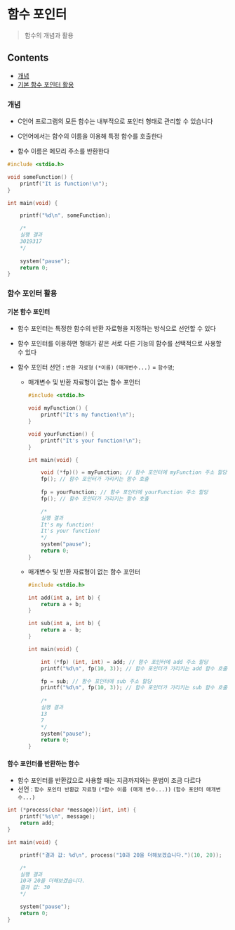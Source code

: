 # 함수 포인터

> 함수의 개념과 활용



## Contents

- [개념](#개념)
- [기본 함수 포인터 활용](#기본-함수-포인터-활용)



### 개념

- C언어 프로그램의 모든 함수는 내부적으로 포인터 형태로 관리할 수 있습니다

- C언어에서는 함수의 이름을 이용해 특정 함수를 호출한다
- 함수 이름은 메모리 주소를 반환한다

``` c
#include <stdio.h>

void someFunction() {
	printf("It is function!\n");
}

int main(void) {

	printf("%d\n", someFunction);

	/*
	실행 결과
	3019317
	*/
    
	system("pause");
	return 0;
}
```

### 함수 포인터 활용

#### 기본 함수 포인터

- 함수 포인터는 특정한 함수의 반환 자료형을 지정하는 방식으로 선언할 수 있다

- 함수 포인터를 이용하면 형태가 같은 서로 다른 기능의 함수를 선택적으로 사용할 수 있다

- 함수 포인터 선언 : `반환 자료형` `(*이름)` `(매개변수...)` = `함수명`;

  - 매개변수 및 반환 자료형이 없는 함수 포인터

    ``` c
    #include <stdio.h>
    
    void myFunction() {
    	printf("It's my function!\n");
    }
    
    void yourFunction() {
    	printf("It's your function!\n");
    }
    
    int main(void) {
    
    	void (*fp)() = myFunction; // 함수 포인터에 myFunction 주소 할당
    	fp(); // 함수 포인터가 가리키는 함수 호출
    	
    	fp = yourFunction; // 함수 포인터에 yourFunction 주소 할당
    	fp(); // 함수 포인터가 가리키는 함수 호출
    
    	/*
    	실행 결과
    	It's my function!
    	It's your function!
    	*/
    	system("pause");
    	return 0;
    }
    ```

  - 매개변수 및 반환 자료형이 없는 함수 포인터

    ``` c
    #include <stdio.h>
    
    int add(int a, int b) {
    	return a + b;
    }
    
    int sub(int a, int b) {
    	return a - b;
    }
    
    int main(void) {
    
    	int (*fp) (int, int) = add; // 함수 포인터에 add 주소 할당
    	printf("%d\n", fp(10, 3)); // 함수 포인터가 가리키는 add 함수 호출
    
    	fp = sub; // 함수 포인터에 sub 주소 할당
    	printf("%d\n", fp(10, 3)); // 함수 포인터가 가리키는 sub 함수 호출
    	
    	/*
    	실행 결과
    	13
    	7
    	*/
    	system("pause");
    	return 0;
    }
    ```


#### 함수 포인터를 반환하는 함수

- 함수 포인터를 반환값으로 사용할 때는 지금까지와는 문법이 조금 다르다
- 선언 : `함수 포인터 반환값 자료형` `(*함수 이름 (매개 변수...))` `(함수 포인터 매개변수...)`

``` c
int (*process(char *message))(int, int) {
	printf("%s\n", message);
	return add;
}

int main(void) {

	printf("결과 값: %d\n", process("10과 20을 더해보겠습니다.")(10, 20));

	/*
	실행 결과
	10과 20을 더해보겠습니다.
	결과 값: 30
	*/

	system("pause");
	return 0;
}
```

